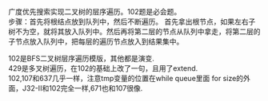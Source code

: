 广度优先搜索实现二叉树的层序遍历。102题是必会题。  
步骤：首先将根结点放到队列中，然后不断遍历。 首先拿出根节点，如果左右子树不为空，就将其放入队列中。然后再将第二层的节点从队列中拿走，将第二层的子节点放入队列中，把每层的遍历节点放入到结果集中。


102是BFS二叉树层序遍历模版，其他都是演变.   
429是多叉树遍历，在102的基础上改了一句，且用了extend.   
102,107和637几乎一样，注意tmp变量的位置在while queue里面 for size的外面，J32-II和102完全一样,671也和107很像. 
